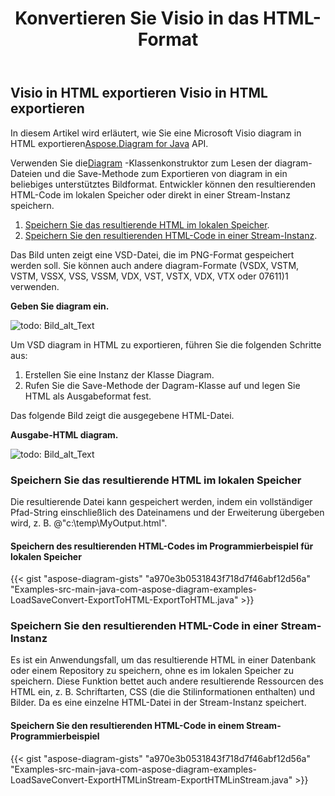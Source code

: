 ﻿---
title:  Konvertieren Sie Visio in das HTML-Format
linktitle: Konvertieren Sie Visio in HTML
type: docs
weight: 30
url: /de/java/convert-visio-to-html/
description: Dieses Thema zeigt Ihnen, wie Sie mit Aspose.Diagram Visio in HTML-Formate konvertieren können. Konvertieren Sie VSD, VSS, VDW, VST, VSDX, VSSX, VSTX, VSDM, VSTM,VSSM in HTML mit ein paar Zeilen Code.
---
## **Visio in HTML exportieren** **Visio in HTML exportieren**
 In diesem Artikel wird erläutert, wie Sie eine Microsoft Visio diagram in HTML exportieren[Aspose.Diagram for Java](https://products.aspose.com/diagram/java/) API.

 Verwenden Sie die[Diagram](https://reference.aspose.com/diagram/java/com.aspose.diagram/Diagram) -Klassenkonstruktor zum Lesen der diagram-Dateien und die Save-Methode zum Exportieren von diagram in ein beliebiges unterstütztes Bildformat. Entwickler können den resultierenden HTML-Code im lokalen Speicher oder direkt in einer Stream-Instanz speichern.

1. [Speichern Sie das resultierende HTML im lokalen Speicher](/diagram/de/java/how-to-convert-a-visio-diagram/).
1. [Speichern Sie den resultierenden HTML-Code in einer Stream-Instanz](/diagram/de/java/how-to-convert-a-visio-diagram/).

Das Bild unten zeigt eine VSD-Datei, die im PNG-Format gespeichert werden soll. Sie können auch andere diagram-Formate (VSDX, VSTM, VSTM, VSSX, VSS, VSSM, VDX, VST, VSTX, VDX, VTX oder 07611)1 verwenden.

**Geben Sie diagram ein.**

![todo: Bild_alt_Text](http://i.imgur.com/YX4BNNq.png)

Um VSD diagram in HTML zu exportieren, führen Sie die folgenden Schritte aus:

1. Erstellen Sie eine Instanz der Klasse Diagram.
1. Rufen Sie die Save-Methode der Dagram-Klasse auf und legen Sie HTML als Ausgabeformat fest.

Das folgende Bild zeigt die ausgegebene HTML-Datei.

**Ausgabe-HTML diagram.**

![todo: Bild_alt_Text](http://i.imgur.com/syavUqI.png)
### **Speichern Sie das resultierende HTML im lokalen Speicher**
Die resultierende Datei kann gespeichert werden, indem ein vollständiger Pfad-String einschließlich des Dateinamens und der Erweiterung übergeben wird, z. B. @"c:\temp\MyOutput.html".
#### **Speichern des resultierenden HTML-Codes im Programmierbeispiel für lokalen Speicher**
{{< gist "aspose-diagram-gists" "a970e3b0531843f718d7f46abf12d56a" "Examples-src-main-java-com-aspose-diagram-examples-LoadSaveConvert-ExportToHTML-ExportToHTML.java" >}}



### **Speichern Sie den resultierenden HTML-Code in einer Stream-Instanz**
Es ist ein Anwendungsfall, um das resultierende HTML in einer Datenbank oder einem Repository zu speichern, ohne es im lokalen Speicher zu speichern. Diese Funktion bettet auch andere resultierende Ressourcen des HTML ein, z. B. Schriftarten, CSS (die die Stilinformationen enthalten) und Bilder. Da es eine einzelne HTML-Datei in der Stream-Instanz speichert.
#### **Speichern Sie den resultierenden HTML-Code in einem Stream-Programmierbeispiel**
{{< gist "aspose-diagram-gists" "a970e3b0531843f718d7f46abf12d56a" "Examples-src-main-java-com-aspose-diagram-examples-LoadSaveConvert-ExportHTMLinStream-ExportHTMLinStream.java" >}}
